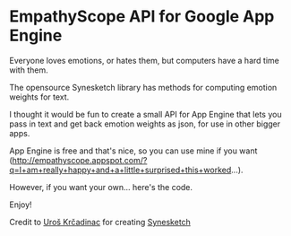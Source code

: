 EmpathyScope API for Google App Engine
======================================

Everyone loves emotions, or hates them, but computers have a hard time with them.

The opensource Synesketch library has methods for computing emotion weights for text.

I thought it would be fun to create a small API for App Engine that lets you pass in text and get back emotion weights as json, for use in other bigger apps.

App Engine is free and that's nice, so you can use mine if you want (http://empathyscope.appspot.com/?q=I+am+really+happy+and+a+little+surprised+this+worked...).

However, if you want your own... here's the code.

Enjoy!

Credit to [Uroš Krčadinac](http://www.krcadinac.com/) for creating [Synesketch](http://synesketch.krcadinac.com/)